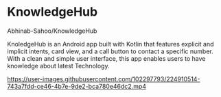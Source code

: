 # KnowledgeHub
Abhinab-Sahoo/KnowledgeHub

KnoledgeHub is an Android app built with Kotlin that features explicit and implicit intents, card view, and a call button to contact a specific number. With a clean and simple user interface, this app enables users to have knowledge about latest Technology.

https://user-images.githubusercontent.com/102297793/224910514-743a7fdd-ce46-4b7e-9de2-bca780e46dc2.mp4

